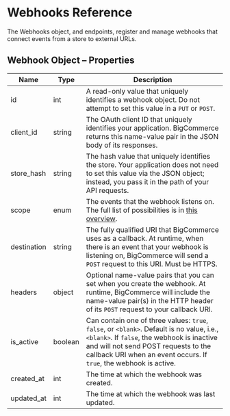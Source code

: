 # <span class="jumptarget"> Webhooks Reference </span>

The Webhooks object, and endpoints, register and manage webhooks that connect events from a store to external URLs.

## <span class="jumptarget"> Webhook Object – Properties </span>

| Name | Type | Description |
| --- | --- | --- |
| id | int | A read-only value that uniquely identifies a webhook object. Do not attempt to set this value in a `PUT` or `POST`. |
| client_id | string | The OAuth client ID that uniquely identifies your application. BigCommerce returns this name-value pair in the JSON body of its responses. |
| store_hash | string | The hash value that uniquely identifies the store. Your application does not need to set this value via the JSON object; instead, you pass it in the path of your API requests. |
| scope | enum | The events that the webhook listens on. The full list of possibilities is in <a href="/api/#webhook-list" target="_blank">this overview</a>. |
| destination | string | The fully qualified URI that BigCommerce uses as a callback. At runtime, when there is an event that your webhook is listening on, BigCommerce will send a `POST` request to this URI. Must be HTTPS. |
| headers | object | Optional name-value pairs that you can set when you create the webhook. At runtime, BigCommerce will include the name-value pair(s) in the HTTP header of its `POST` request to your callback URI. |
| is_active | boolean | Can contain one of three values: `true`, `false`, or `<blank>`. Default is no value, i.e., `<blank>`. <NOBR>If `false`,</nobr> the webhook is inactive and will not send POST requests to the callback URI when an event occurs. If `true`, the webhook is active. |
| created_at | int | The time at which the webhook was created. |
| updated_at | int | The time at which the webhook was last updated. |
